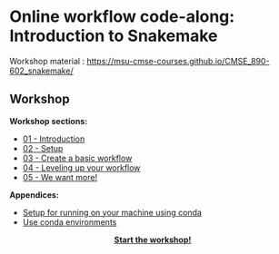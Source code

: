 # Online workflow code-along: Introduction to Snakemake

Workshop material : https://msu-cmse-courses.github.io/CMSE_890-602_snakemake/

## Workshop

**Workshop sections:**

- [01 - Introduction](https://msu-cmse-courses.github.io/CMSE_890-602_snakemake/workshop_material/01_introduction/)
- [02 - Setup](https://msu-cmse-courses.github.io/CMSE_890-602_snakemake/workshop_material/02_setup/)
- [03 - Create a basic workflow](https://msu-cmse-courses.github.io/CMSE_890-602_snakemake/workshop_material/03_create_a_basic_workflow/)
- [04 - Leveling up your workflow](https://msu-cmse-courses.github.io/CMSE_890-602_snakemake/workshop_material/04_leveling_up_your_workflow/)
- [05 - We want more!](https://msu-cmse-courses.github.io/CMSE_890-602_snakemake/workshop_material/05_we_want_more/)


**Appendices:**

- [Setup for running on your machine using conda](https://msu-cmse-courses.github.io/CMSE_890-602_snakemake/workshop_material/supplementary/99_appendix_setup_on_your_machine/)
- [Use conda environments](https://msu-cmse-courses.github.io/CMSE_890-602_snakemake/workshop_material/supplementary/99_appendix_use_conda_environments/)

<p align="center"><b><a href="https://msu-cmse-courses.github.io/CMSE_890-602_snakemake/">Start the workshop!</a>
